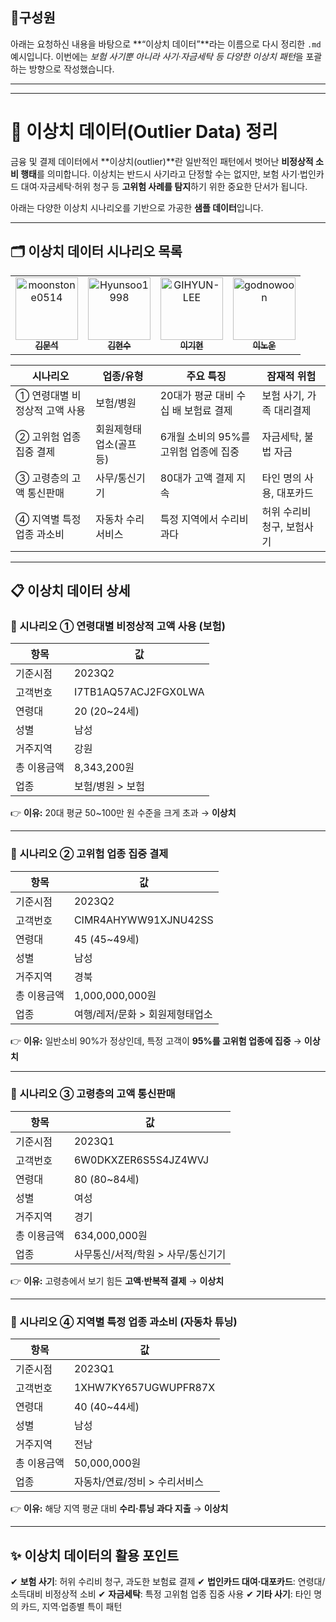 
## 👥구성원
<table>
  <tr>
    <td align="center">
      <a href="https://github.com/moonstone0514">
        <img src="https://github.com/moonstone0514.png" width="100px;" alt="moonstone0514"/><br />
        <sub><b>김문석</b></sub>
      </a>
    </td>
    <td align="center">
      <a href="https://github.com/Hyunsoo1998">
        <img src="https://github.com/Hyunsoo1998.png" width="100px;" alt="Hyunsoo1998"/><br />
        <sub><b>김현수</b></sub>
      </a>
    </td>
<td align="center">
      <a href="https://github.com/GIHYUN-LEE">
        <img src="https://github.com/GIHYUN-LEE.png" width="100px;" alt="GIHYUN-LEE"/><br />
        <sub><b>이기현</b></sub>
      </a>
    </td>
    <td align="center">
      <a href="https://github.com/GodNowoon">
        <img src="https://github.com/GodNowoon.png" width="100px;" alt="godnowoon"/><br />
        <sub><b>이노운</b></sub>
      </a>
    </td>
  </tr>

아래는 요청하신 내용을 바탕으로
\*\*“이상치 데이터”\*\*라는 이름으로 다시 정리한 `.md` 예시입니다.
이번에는 *보험 사기뿐 아니라 사기·자금세탁 등 다양한 이상치 패턴*을 포괄하는 방향으로 작성했습니다.


---

---
# 📌 **이상치 데이터(Outlier Data) 정리**

금융 및 결제 데이터에서 \*\*이상치(outlier)\*\*란
일반적인 패턴에서 벗어난 **비정상적 소비 행태**를 의미합니다.
이상치는 반드시 사기라고 단정할 수는 없지만,
보험 사기·법인카드 대여·자금세탁·허위 청구 등 **고위험 사례를 탐지**하기 위한 중요한 단서가 됩니다.

아래는 다양한 이상치 시나리오를 기반으로 가공한 **샘플 데이터**입니다.

---

## 🗂️ **이상치 데이터 시나리오 목록**

| 시나리오              | 업종/유형         | 주요 특징                   | 잠재적 위험          |
| ----------------- | ------------- | ----------------------- | --------------- |
| ① 연령대별 비정상적 고액 사용 | 보험/병원         | 20대가 평균 대비 수십 배 보험료 결제  | 보험 사기, 가족 대리결제  |
| ② 고위험 업종 집중 결제    | 회원제형태업소(골프 등) | 6개월 소비의 95%를 고위험 업종에 집중 | 자금세탁, 불법 자금     |
| ③ 고령층의 고액 통신판매    | 사무/통신기기       | 80대가 고액 결제 지속           | 타인 명의 사용, 대포카드  |
| ④ 지역별 특정 업종 과소비   | 자동차 수리서비스     | 특정 지역에서 수리비 과다          | 허위 수리비 청구, 보험사기 |

---

## 📋 **이상치 데이터 상세**

### 🔎 시나리오 ① 연령대별 비정상적 고액 사용 (보험)

| 항목     | 값                    |
| ------ | -------------------- |
| 기준시점   | 2023Q2               |
| 고객번호   | I7TB1AQ57ACJ2FGX0LWA |
| 연령대    | 20 (20\~24세)         |
| 성별     | 남성                   |
| 거주지역   | 강원                   |
| 총 이용금액 | 8,343,200원           |
| 업종     | 보험/병원 > 보험           |

👉 **이유:** 20대 평균 50\~100만 원 수준을 크게 초과 → **이상치**

---

### 🔎 시나리오 ② 고위험 업종 집중 결제

| 항목     | 값                    |
| ------ | -------------------- |
| 기준시점   | 2023Q2               |
| 고객번호   | CIMR4AHYWW91XJNU42SS |
| 연령대    | 45 (45\~49세)         |
| 성별     | 남성                   |
| 거주지역   | 경북                   |
| 총 이용금액 | 1,000,000,000원       |
| 업종     | 여행/레저/문화 > 회원제형태업소   |

👉 **이유:** 일반소비 90%가 정상인데, 특정 고객이 **95%를 고위험 업종에 집중** → **이상치**

---

### 🔎 시나리오 ③ 고령층의 고액 통신판매

| 항목     | 값                    |
| ------ | -------------------- |
| 기준시점   | 2023Q1               |
| 고객번호   | 6W0DKXZER6S5S4JZ4WVJ |
| 연령대    | 80 (80\~84세)         |
| 성별     | 여성                   |
| 거주지역   | 경기                   |
| 총 이용금액 | 634,000,000원         |
| 업종     | 사무통신/서적/학원 > 사무/통신기기 |

👉 **이유:** 고령층에서 보기 힘든 **고액·반복적 결제** → **이상치**

---

### 🔎 시나리오 ④ 지역별 특정 업종 과소비 (자동차 튜닝)

| 항목     | 값                    |
| ------ | -------------------- |
| 기준시점   | 2023Q1               |
| 고객번호   | 1XHW7KY657UGWUPFR87X |
| 연령대    | 40 (40\~44세)         |
| 성별     | 남성                   |
| 거주지역   | 전남                   |
| 총 이용금액 | 50,000,000원          |
| 업종     | 자동차/연료/정비 > 수리서비스    |

👉 **이유:** 해당 지역 평균 대비 **수리·튜닝 과다 지출** → **이상치**

---

## ✨ **이상치 데이터의 활용 포인트**

✔ **보험 사기**: 허위 수리비 청구, 과도한 보험료 결제
✔ **법인카드 대여·대포카드**: 연령대/소득대비 비정상적 소비
✔ **자금세탁**: 특정 고위험 업종 집중 사용
✔ **기타 사기**: 타인 명의 카드, 지역·업종별 특이 패턴
